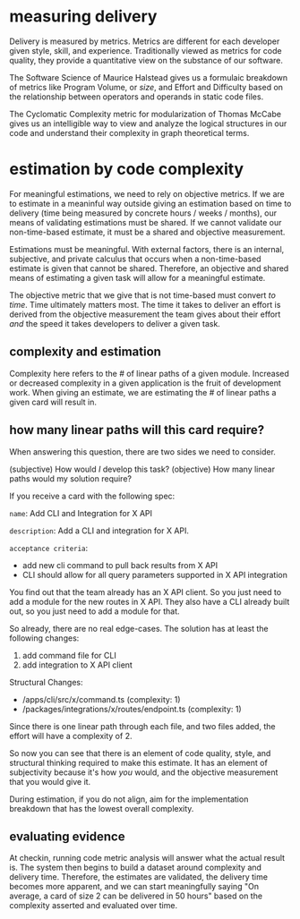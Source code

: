 # measuring delivery

Delivery is measured by metrics. Metrics are different for each developer given style, skill, and experience. Traditionally viewed as metrics for code quality, they provide a quantitative view on the substance of our software.

The Software Science of Maurice Halstead gives us a formulaic breakdown of metrics like Program Volume, or _size_, and Effort and Difficulty based on the relationship between operators and operands in static code files.

The Cyclomatic Complexity metric for modularization of Thomas McCabe gives us an intelligible way to view and analyze the logical structures in our code and understand their complexity in graph theoretical terms.

# estimation by code complexity

For meaningful estimations, we need to rely on objective metrics. If we are to estimate in a meaninful way outside giving an estimation based on time to delivery (time being measured by concrete hours / weeks / months), our means of validating estimations must be shared. If we cannot validate our non-time-based estimate, it must be a shared and objective measurement.

Estimations must be meaningful. With external factors, there is an internal, subjective, and private calculus that occurs when a non-time-based estimate is given that cannot be shared. Therefore, an objective and shared means of estimating a given task will allow for a meaningful estimate.

The objective metric that we give that is not time-based must convert _to time_. Time ultimately matters most. The time it takes to deliver an effort is derived from the objective measurement the team gives about their effort _and_ the speed it takes developers to deliver a given task.

## complexity and estimation

Complexity here refers to the # of linear paths of a given module. Increased or decreased complexity in a given application is the fruit of development work. When giving an estimate, we are estimating the # of linear paths a given card will result in.

## how many linear paths will this card require?

When answering this question, there are two sides we need to consider.

(subjective) How would _I_ develop this task?
(objective) How many linear paths would my solution require?

If you receive a card with the following spec:

`name`: Add CLI and Integration for X API

`description`: Add a CLI and integration for X API.

`acceptance criteria`:

- add new cli command to pull back results from X API
- CLI should allow for all query parameters supported in X API integration

You find out that the team already has an X API client. So you just need to add a module for the new routes in X API. They also have a CLI already built out, so you just need to add a module for that.

So already, there are no real edge-cases. The solution has at least the following changes:

1. add command file for CLI
1. add integration to X API client

Structural Changes:

- /apps/cli/src/x/command.ts (complexity: 1)
- /packages/integrations/x/routes/endpoint.ts (complexity: 1)

Since there is one linear path through each file, and two files added, the effort will have a complexity of 2.

So now you can see that there is an element of code quality, style, and structural thinking required to make this estimate. It has an element of subjectivity because it's how _you_ would, and the objective measurement that you would give it.

During estimation, if you do not align, aim for the implementation breakdown that has the lowest overall complexity.

## evaluating evidence

At checkin, running code metric analysis will answer what the actual result is. The system then begins to build a dataset around complexity and delivery time. Therefore, the estimates are validated, the delivery time becomes more apparent, and we can start meaningfully saying "On average, a card of size 2 can be delivered in 50 hours" based on the complexity asserted and evaluated over time.
